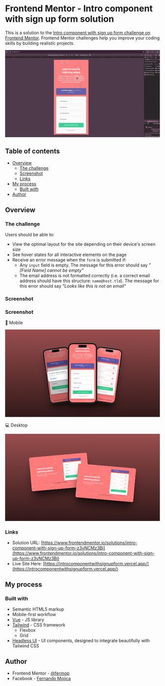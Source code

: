 # Frontend Mentor - Intro component with sign up form solution

This is a solution to the [Intro component with sign up form challenge on Frontend Mentor](https://www.frontendmentor.io/challenges/intro-component-with-signup-form-5cf91bd49edda32581d28fd1). Frontend Mentor challenges help you improve your coding skills by building realistic projects. 

![Sample GIF](./public/assets/video/sample.gif)

## Table of contents

- [Overview](#overview)
  - [The challenge](#the-challenge)
  - [Screenshot](#screenshot)
  - [Links](#links)
- [My process](#my-process)
  - [Built with](#built-with)
- [Author](#author)

## Overview

### The challenge

Users should be able to:

- View the optimal layout for the site depending on their device's screen size
- See hover states for all interactive elements on the page
- Receive an error message when the `form` is submitted if:
  - Any `input` field is empty. The message for this error should say *"[Field Name] cannot be empty"*
  - The email address is not formatted correctly (i.e. a correct email address should have this structure: `name@host.tld`). The message for this error should say *"Looks like this is not an email"*

### Screenshot

### Screenshot

📱 Mobile

![Mobile](./public/assets/images/mobile.png)

💻 Desktop

![Desktop](./public/assets/images/desktop.png)

### Links

- Solution URL: [https://www.frontendmentor.io/solutions/intro-component-with-sign-up-form-z3vNCMz3Bi](https://www.frontendmentor.io/solutions/intro-component-with-sign-up-form-z3vNCMz3Bi)
- Live Site Here: [https://introcomponentwithsignupform.vercel.app/](https://introcomponentwithsignupform.vercel.app/)

## My process

### Built with

- Semantic HTML5 markup
- Mobile-first workflow
- [Vue](https://vuejs.org/) - JS library
- [Tailwind](https://tailwindcss.com/) - CSS framework
  - Flexbox
  - Grid
- [Headless UI](https://headlessui.com/) - UI components, designed to integrate beautifully with Tailwind CSS

## Author

- Frontend Mentor - [@fermop](https://www.frontendmentor.io/profile/fermop)
- Facebook - [Fernando Mojica](https://www.facebook.com/fernando.mojica.758737/)